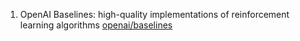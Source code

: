 1. OpenAI Baselines: high-quality implementations of reinforcement learning algorithms [openai/baselines](https://github.com/openai/baselines)
